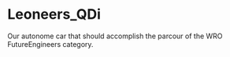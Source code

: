 # Leoneers_QDi
Our autonome car that should accomplish the parcour of the WRO FutureEngineers category.
